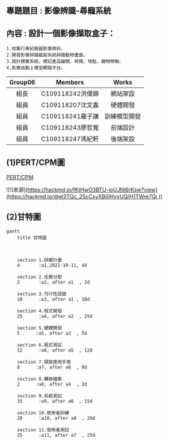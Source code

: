 
## 專題題目 : 影像辨識-尋寵系統
## 內容 : 設計一個影像擷取盒子：
    1.收集行車紀錄器影像資料。
    2.開發影像辨識截取系統辨識動物畫面。
    3.設計標籤系統，標記產品編號、時間、地點、寵物特徵。
    4.影像自動上傳至網路平台。


|Group06|Members|Works|
|:----:|:----:|:-----:|
|組長|C109118242洪偉錦|網站架設|
|組員|C109118207沈文鑫|硬體開發|
|組員|C109118241羅子謙|訓練模型開發|
|組員|C109118243廖哲寬|前端設計|
|組員|C109118247馮紀軒|後端架設|


**(1)PERT/CPM圖**
---
[PERT/CPM](https://hackmd.io/@el3TQc_2ScCsyXBi0HyyUQ/H1TWre7Qj)

![![來源]([https://hackmd.io/fKtHwO3BTU-joUJNl6rKsw?view](https://hackmd.io/@el3TQc_2ScCsyXBi0HyyUQ/H1TWre7Qj
))](https://user-images.githubusercontent.com/113969755/195119825-c6a9474d-c939-4898-8356-30e8592600c9.png)


**(2)甘特圖**
---
```mermaid
gantt
    title 甘特圖

    

    section 1.研擬計畫
    4       :a1,2022-10-11, 4d
   
    section 2.任務分配
    2       :a2, after a1  , 2d
    
    section 3.可行性認證
    10      :a3, after a1 , 10d
    
    section 4.程式開發
    25      :a4, after a2  , 25d
    
    section 5.硬體開發
    5      :a5, after a3  , 5d
    
    section 6.程式測試
    12      :a6, after a5  , 12d
    
    section 7.撰寫使用手冊
    8      :a7, after a8  , 8d
    
    section 8.轉換檔案
    2      :a8, after a4  , 2d
    
    section 9.系統測試
    15      :a9, after a8  , 15d
    
    section 10.使用者訓練
    20      :a10, after a8  , 20d
    
    section 11.使用者測試
    25      :a11, after a7  , 25d
